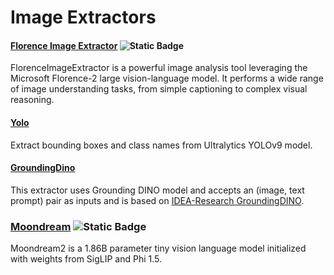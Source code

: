 # Image Extractors

#### [Florence Image Extractor](https://github.com/tensorlakeai/indexify-extractors/tree/main/image/florence) ![Static Badge](https://img.shields.io/badge/GPU%20Accelerated-green?logo=nvidia&logoColor=ffffff)
FlorenceImageExtractor is a powerful image analysis tool leveraging the Microsoft Florence-2 large vision-language model. It performs a wide range of image understanding tasks, from simple captioning to complex visual reasoning.

#### [Yolo](https://github.com/tensorlakeai/indexify-extractors/tree/main/image/yolo)
Extract bounding boxes and class names from Ultralytics YOLOv9 model.

#### [GroundingDino](https://github.com/tensorlakeai/indexify-extractors/tree/main/image/groundingdino)
This extractor uses Grounding DINO model and accepts an (image, text prompt) pair as inputs and is based on [IDEA-Research GroundingDINO](https://github.com/IDEA-Research/GroundingDINO).

### [Moondream](https://github.com/tensorlakeai/indexify-extractors/tree/main/image/moondream) ![Static Badge](https://img.shields.io/badge/GPU%20Accelerated-green?logo=nvidia&logoColor=ffffff)

Moondream2 is a 1.86B parameter tiny vision language model initialized with weights from SigLIP and Phi 1.5.
